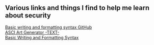 ##  Various links and things I find to help me learn about security  

[Basic writing and formatting syntax GitHub](https://help.github.com/en/github/writing-on-github/basic-writing-and-formatting-syntax)  
[ASCI Art Generator -TEXT-](http://www.bagill.com/ascii-sig.php)  
[Basic Writing and Formatting Syntax](https://help.github.com/en/github/writing-on-github/basic-writing-and-formatting-syntax)
